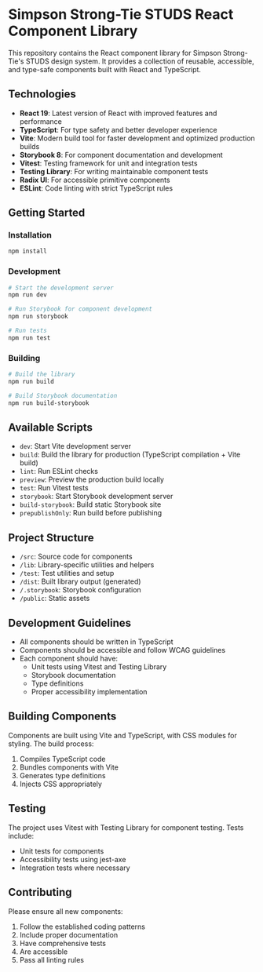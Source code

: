 # Simpson Strong-Tie STUDS React Component Library

This repository contains the React component library for Simpson Strong-Tie's STUDS design system. It provides a collection of reusable, accessible, and type-safe components built with React and TypeScript.

## Technologies

- **React 19**: Latest version of React with improved features and performance
- **TypeScript**: For type safety and better developer experience
- **Vite**: Modern build tool for faster development and optimized production builds
- **Storybook 8**: For component documentation and development
- **Vitest**: Testing framework for unit and integration tests
- **Testing Library**: For writing maintainable component tests
- **Radix UI**: For accessible primitive components
- **ESLint**: Code linting with strict TypeScript rules

## Getting Started

### Installation

```bash
npm install
```

### Development

```bash
# Start the development server
npm run dev

# Run Storybook for component development
npm run storybook

# Run tests
npm run test
```

### Building

```bash
# Build the library
npm run build

# Build Storybook documentation
npm run build-storybook
```

## Available Scripts

- `dev`: Start Vite development server
- `build`: Build the library for production (TypeScript compilation + Vite build)
- `lint`: Run ESLint checks
- `preview`: Preview the production build locally
- `test`: Run Vitest tests
- `storybook`: Start Storybook development server
- `build-storybook`: Build static Storybook site
- `prepublishOnly`: Run build before publishing

## Project Structure

- `/src`: Source code for components
- `/lib`: Library-specific utilities and helpers
- `/test`: Test utilities and setup
- `/dist`: Built library output (generated)
- `/.storybook`: Storybook configuration
- `/public`: Static assets

## Development Guidelines

- All components should be written in TypeScript
- Components should be accessible and follow WCAG guidelines
- Each component should have:
  - Unit tests using Vitest and Testing Library
  - Storybook documentation
  - Type definitions
  - Proper accessibility implementation

## Building Components

Components are built using Vite and TypeScript, with CSS modules for styling. The build process:

1. Compiles TypeScript code
2. Bundles components with Vite
3. Generates type definitions
4. Injects CSS appropriately

## Testing

The project uses Vitest with Testing Library for component testing. Tests include:

- Unit tests for components
- Accessibility tests using jest-axe
- Integration tests where necessary

## Contributing

Please ensure all new components:

1. Follow the established coding patterns
2. Include proper documentation
3. Have comprehensive tests
4. Are accessible
5. Pass all linting rules

